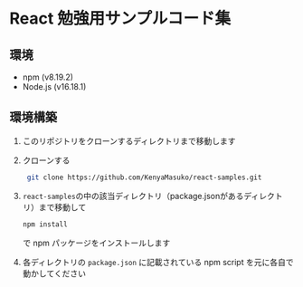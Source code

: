 # React 勉強用サンプルコード集

## 環境

- npm (v8.19.2)
- Node.js (v16.18.1)

## 環境構築

1. このリポジトリをクローンするディレクトリまで移動します

2. クローンする
   ```sh
    git clone https://github.com/KenyaMasuko/react-samples.git
   ```
3. `react-samples`の中の該当ディレクトリ（package.jsonがあるディレクトリ）まで移動して

   ```sh
   npm install
   ```

   で npm パッケージをインストールします

4. 各ディレクトリの `package.json` に記載されている npm script を元に各自で動かしてください
